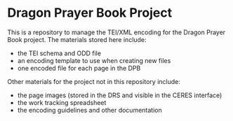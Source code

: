 # Dragon Prayer Book Project
This is a repository to manage the TEI/XML encoding for the Dragon Prayer Book project. The materials stored here include:

* the TEI schema and ODD file
* an encoding template to use when creating new files
* one encoded file for each page in the DPB

Other materials for the project not in this repository include:
* the page images (stored in the DRS and visible in the CERES interface)
* the work tracking spreadsheet
* the encoding guidelines and other documentation
